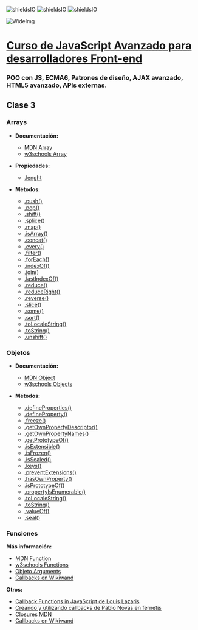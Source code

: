 ![shieldsIO](https://img.shields.io/github/issues/Fictizia/Curso-JS-Avanzado-para-desarrolladores-Front-end_ed3.svg)
![shieldsIO](https://img.shields.io/github/forks/Fictizia/Curso-JS-Avanzado-para-desarrolladores-Front-end_ed3.svg)
![shieldsIO](https://img.shields.io/github/stars/Fictizia/Curso-JS-Avanzado-para-desarrolladores-Front-end_ed3.svg)

![WideImg](http://fictizia.com/img/github/Fictizia-plan-estudios-github.jpg)

# [Curso de JavaScript Avanzado para desarrolladores Front-end](https://fictizia.com/formacion/curso-javascript-avanzado)
### POO con JS, ECMA6, Patrones de diseño, AJAX avanzado, HTML5 avanzado, APIs externas.


## Clase 3

### Arrays

- **Documentación:**
  - [MDN Array](https://developer.mozilla.org/en-US/docs/Web/JavaScript/Reference/Global_Objects/Array)
  - [w3schools Array](http://www.w3schools.com/js/js_arrays.asp)

- **Propiedades:**
  - [.lenght](https://developer.mozilla.org/en-US/docs/Web/JavaScript/Reference/Global_Objects/Array/length)
  
- **Métodos:**
  - [.push()](https://developer.mozilla.org/es/docs/Web/JavaScript/Referencia/Objetos_globales/Array/push)
  - [.pop()](https://developer.mozilla.org/es/docs/Web/JavaScript/Referencia/Objetos_globales/Array/pop)
  - [.shift()](https://developer.mozilla.org/es/docs/Web/JavaScript/Referencia/Objetos_globales/Array/shift)
  - [.splice()](https://developer.mozilla.org/es/docs/Web/JavaScript/Referencia/Objetos_globales/Array/splice)
  - [.map()](https://developer.mozilla.org/es/docs/Web/JavaScript/Referencia/Objetos_globales/Array/map)
  - [.isArray()](https://developer.mozilla.org/es/docs/Web/JavaScript/Referencia/Objetos_globales/Array/isArray)
  - [.concat()](https://developer.mozilla.org/es/docs/Web/JavaScript/Referencia/Objetos_globales/Array/concat)
  - [.every()](https://developer.mozilla.org/es/docs/Web/JavaScript/Reference/Global_Objects/Array/every)
  - [.filter()](https://developer.mozilla.org/es/docs/Web/JavaScript/Referencia/Objetos_globales/Array/filter)
  - [.forEach()](https://developer.mozilla.org/es/docs/Web/JavaScript/Referencia/Objetos_globales/Array/forEach)
  - [.indexOf()](https://developer.mozilla.org/es/docs/Web/JavaScript/Referencia/Objetos_globales/Array/indexOf)
  - [.join()](https://developer.mozilla.org/es/docs/Web/JavaScript/Referencia/Objetos_globales/Array/join)
  - [.lastIndexOf()](https://developer.mozilla.org/en-US/docs/Web/JavaScript/Reference/Global_Objects/Array/lastIndexOf)
  - [.reduce()](https://developer.mozilla.org/en-US/docs/Web/JavaScript/Reference/Global_Objects/Array/Reduce)
  - [.reduceRight()](https://developer.mozilla.org/en-US/docs/Web/JavaScript/Reference/Global_Objects/Array/ReduceRight)
  - [.reverse()](https://developer.mozilla.org/en-US/docs/Web/JavaScript/Reference/Global_Objects/Array/reverse)
  - [.slice()](https://developer.mozilla.org/en-US/docs/Web/JavaScript/Reference/Global_Objects/Array/slice)
  - [.some()](https://developer.mozilla.org/en-US/docs/Web/JavaScript/Reference/Global_Objects/Array/some)
  - [.sort()](https://developer.mozilla.org/en-US/docs/Web/JavaScript/Reference/Global_Objects/Array/sort)
  - [.toLocaleString()](https://developer.mozilla.org/en-US/docs/Web/JavaScript/Reference/Global_Objects/Array/toLocaleString)
  - [.toString()](https://developer.mozilla.org/en-US/docs/Web/JavaScript/Reference/Global_Objects/Array/toString)
  - [.unshift()](https://developer.mozilla.org/en-US/docs/Web/JavaScript/Reference/Global_Objects/Array/unshift)

### Objetos

- **Documentación:**
  - [MDN Object](https://developer.mozilla.org/en-US/docs/Web/JavaScript/Reference/Global_Objects/Object)
  - [w3schools Objects](http://www.w3schools.com/js/js_objects.asp)

- **Métodos:**
  - [.defineProperties()](https://developer.mozilla.org/es/docs/Web/JavaScript/Referencia/Objetos_globales/Object/defineProperties)
  - [.defineProperty()](https://developer.mozilla.org/es/docs/Web/JavaScript/Referencia/Objetos_globales/Object/defineProperty)
  - [.freeze()](https://developer.mozilla.org/es/docs/Web/JavaScript/Referencia/Objetos_globales/Object/freeze)
  - [.getOwnPropertyDescriptor()](https://developer.mozilla.org/es/docs/Web/JavaScript/Referencia/Objetos_globales/Object/getOwnPropertyDescriptor)
  - [.getOwnPropertyNames()](https://developer.mozilla.org/es/docs/Web/JavaScript/Referencia/Objetos_globales/Object/getOwnPropertyNames)
  - [.getPrototypeOf()](https://developer.mozilla.org/es/docs/Web/JavaScript/Referencia/Objetos_globales/Object/getPrototypeOf)
  - [.isExtensible()](https://developer.mozilla.org/es/docs/Web/JavaScript/Referencia/Objetos_globales/Object/isExtensible)
  - [.isFrozen()](https://developer.mozilla.org/es/docs/Web/JavaScript/Referencia/Objetos_globales/Object/isFrozen)
  - [.isSealed()](https://developer.mozilla.org/es/docs/Web/JavaScript/Reference/Global_Objects/Object/isSealed)
  - [.keys()](https://developer.mozilla.org/en-US/docs/Web/JavaScript/Reference/Global_Objects/Object/keys)
  - [.preventExtensions()](https://developer.mozilla.org/en-US/docs/Web/JavaScript/Reference/Global_Objects/Object/preventExtensions)
  - [.hasOwnProperty()](https://developer.mozilla.org/en-US/docs/Web/JavaScript/Reference/Global_Objects/Object/hasOwnProperty)
  - [.isPrototypeOf()](https://developer.mozilla.org/en-US/docs/Web/JavaScript/Reference/Global_Objects/Object/isPrototypeOf)
  - [.propertyIsEnumerable()](https://developer.mozilla.org/en-US/docs/Web/JavaScript/Reference/Global_Objects/Object/propertyIsEnumerable)
  - [.toLocaleString()](https://developer.mozilla.org/en-US/docs/Web/JavaScript/Reference/Global_Objects/Object/toLocaleString)
  - [.toString()](https://developer.mozilla.org/en-US/docs/Web/JavaScript/Reference/Global_Objects/Object/toString)
  - [.valueOf()](https://developer.mozilla.org/en-US/docs/Web/JavaScript/Reference/Global_Objects/Object/valueOf)
  - [.seal()](https://developer.mozilla.org/en-US/docs/Web/JavaScript/Reference/Global_Objects/Object/seal)

### Funciones

**Más información:**
- [MDN Function](https://developer.mozilla.org/en-US/docs/Web/JavaScript/Reference/Global_Objects/Function)
- [w3schools Functions](http://www.w3schools.com/js/js_functions.asp)
- [Objeto Arguments](https://developer.mozilla.org/es/docs/Web/JavaScript/Referencia/Funciones/arguments)
- [Callbacks en Wikiwand](https://www.wikiwand.com/es/Callback_(inform%C3%A1tica))

**Otros:** 
- [Callback Functions in JavaScript de Louis Lazaris](http://www.impressivewebs.com/callback-functions-javascript/)
- [Creando y utilizando callbacks de Pablo Novas en fernetjs](https://fernetjs.com/2011/12/creando-y-utilizando-callbacks/)
- [Closures MDN](https://developer.mozilla.org/es/docs/Web/JavaScript/Closures)
- [Callbacks en Wikiwand](https://www.wikiwand.com/es/Callback_(inform%C3%A1tica))
